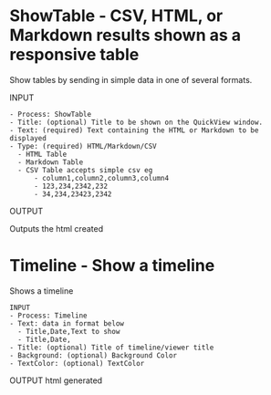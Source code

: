 # ShowTable - CSV, HTML, or Markdown results shown as a responsive table
Show tables by sending in simple data in one of several formats.

INPUT
```
- Process: ShowTable
- Title: (optional) Title to be shown on the QuickView window.
- Text: (required) Text containing the HTML or Markdown to be displayed
- Type: (required) HTML/Markdown/CSV
  - HTML Table
  - Markdown Table
  - CSV Table accepts simple csv eg
      - column1,column2,column3,column4 
      - 123,234,2342,232
      - 34,234,23423,2342 
```

OUTPUT

Outputs the html created

# Timeline - Show a timeline 
Shows a timeline

```
INPUT
- Process: Timeline
- Text: data in format below
  - Title,Date,Text to show
  - Title,Date,
- Title: (optional) Title of timeline/viewer title
- Background: (optional) Background Color
- TextColor: (optional) TextColor
```

OUTPUT
html generated

